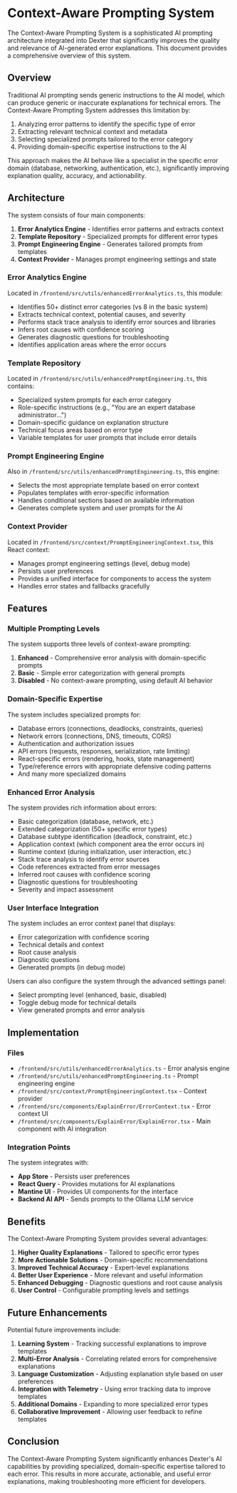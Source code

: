 # Context-Aware Prompting System

The Context-Aware Prompting System is a sophisticated AI prompting architecture integrated into Dexter that significantly improves the quality and relevance of AI-generated error explanations. This document provides a comprehensive overview of this system.

## Overview

Traditional AI prompting sends generic instructions to the AI model, which can produce generic or inaccurate explanations for technical errors. The Context-Aware Prompting System addresses this limitation by:

1. Analyzing error patterns to identify the specific type of error
2. Extracting relevant technical context and metadata
3. Selecting specialized prompts tailored to the error category
4. Providing domain-specific expertise instructions to the AI

This approach makes the AI behave like a specialist in the specific error domain (database, networking, authentication, etc.), significantly improving explanation quality, accuracy, and actionability.

## Architecture

The system consists of four main components:

1. **Error Analytics Engine** - Identifies error patterns and extracts context
2. **Template Repository** - Specialized prompts for different error types
3. **Prompt Engineering Engine** - Generates tailored prompts from templates
4. **Context Provider** - Manages prompt engineering settings and state

### Error Analytics Engine

Located in `/frontend/src/utils/enhancedErrorAnalytics.ts`, this module:

- Identifies 50+ distinct error categories (vs 8 in the basic system)
- Extracts technical context, potential causes, and severity
- Performs stack trace analysis to identify error sources and libraries
- Infers root causes with confidence scoring
- Generates diagnostic questions for troubleshooting
- Identifies application areas where the error occurs

### Template Repository

Located in `/frontend/src/utils/enhancedPromptEngineering.ts`, this contains:

- Specialized system prompts for each error category
- Role-specific instructions (e.g., "You are an expert database administrator...")
- Domain-specific guidance on explanation structure
- Technical focus areas based on error type
- Variable templates for user prompts that include error details

### Prompt Engineering Engine

Also in `/frontend/src/utils/enhancedPromptEngineering.ts`, this engine:

- Selects the most appropriate template based on error context
- Populates templates with error-specific information
- Handles conditional sections based on available information
- Generates complete system and user prompts for the AI

### Context Provider

Located in `/frontend/src/context/PromptEngineeringContext.tsx`, this React context:

- Manages prompt engineering settings (level, debug mode)
- Persists user preferences
- Provides a unified interface for components to access the system
- Handles error states and fallbacks gracefully

## Features

### Multiple Prompting Levels

The system supports three levels of context-aware prompting:

1. **Enhanced** - Comprehensive error analysis with domain-specific prompts
2. **Basic** - Simple error categorization with general prompts
3. **Disabled** - No context-aware prompting, using default AI behavior

### Domain-Specific Expertise

The system includes specialized prompts for:

- Database errors (connections, deadlocks, constraints, queries)
- Network errors (connections, DNS, timeouts, CORS)
- Authentication and authorization issues
- API errors (requests, responses, serialization, rate limiting)
- React-specific errors (rendering, hooks, state management)
- Type/reference errors with appropriate defensive coding patterns
- And many more specialized domains

### Enhanced Error Analysis

The system provides rich information about errors:

- Basic categorization (database, network, etc.)
- Extended categorization (50+ specific error types)
- Database subtype identification (deadlock, constraint, etc.)
- Application context (which component area the error occurs in)
- Runtime context (during initialization, user interaction, etc.)
- Stack trace analysis to identify error sources
- Code references extracted from error messages
- Inferred root causes with confidence scoring
- Diagnostic questions for troubleshooting
- Severity and impact assessment

### User Interface Integration

The system includes an error context panel that displays:

- Error categorization with confidence scoring
- Technical details and context
- Root cause analysis
- Diagnostic questions
- Generated prompts (in debug mode)

Users can also configure the system through the advanced settings panel:

- Select prompting level (enhanced, basic, disabled)
- Toggle debug mode for technical details
- View generated prompts and error analysis

## Implementation

### Files

- `/frontend/src/utils/enhancedErrorAnalytics.ts` - Error analysis engine
- `/frontend/src/utils/enhancedPromptEngineering.ts` - Prompt engineering engine
- `/frontend/src/context/PromptEngineeringContext.tsx` - Context provider
- `/frontend/src/components/ExplainError/ErrorContext.tsx` - Error context UI
- `/frontend/src/components/ExplainError/ExplainError.tsx` - Main component with AI integration

### Integration Points

The system integrates with:

- **App Store** - Persists user preferences
- **React Query** - Provides mutations for AI explanations
- **Mantine UI** - Provides UI components for the interface
- **Backend AI API** - Sends prompts to the Ollama LLM service

## Benefits

The Context-Aware Prompting System provides several advantages:

1. **Higher Quality Explanations** - Tailored to specific error types
2. **More Actionable Solutions** - Domain-specific recommendations
3. **Improved Technical Accuracy** - Expert-level explanations
4. **Better User Experience** - More relevant and useful information
5. **Enhanced Debugging** - Diagnostic questions and root cause analysis
6. **User Control** - Configurable prompting levels and settings

## Future Enhancements

Potential future improvements include:

1. **Learning System** - Tracking successful explanations to improve templates
2. **Multi-Error Analysis** - Correlating related errors for comprehensive explanations
3. **Language Customization** - Adjusting explanation style based on user preferences
4. **Integration with Telemetry** - Using error tracking data to improve templates
5. **Additional Domains** - Expanding to more specialized error types
6. **Collaborative Improvement** - Allowing user feedback to refine templates

## Conclusion

The Context-Aware Prompting System significantly enhances Dexter's AI capabilities by providing specialized, domain-specific expertise tailored to each error. This results in more accurate, actionable, and useful error explanations, making troubleshooting more efficient for developers.